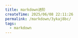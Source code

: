 ```yaml
---
title: markdown进阶
createTime: 2025/06/08 22:11:26
permalink: /markdown/3ykaj8bc/
tags:
  - markdown
---
```


